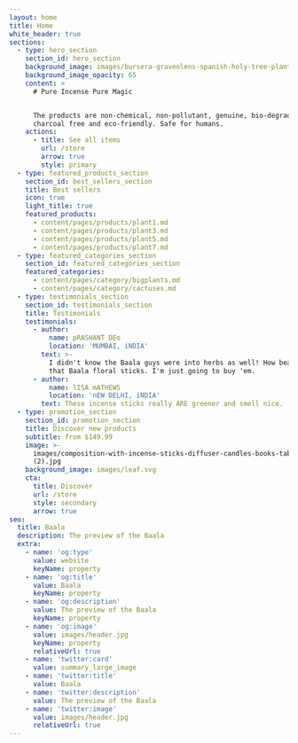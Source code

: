 ```yaml
---
layout: home
title: Home
white_header: true
sections:
  - type: hero_section
    section_id: hero_section
    background_image: images/bursera-graveolens-spanish-holy-tree-plant-water-rocks.jpg
    background_image_opacity: 65
    content: >
      # Pure Incense Pure Magic


      The products are non-chemical, non-pollutant, genuine, bio-degradable,
      charcoal free and eco-friendly. Safe for humans.
    actions:
      - title: See all items
        url: /store
        arrow: true
        style: primary
  - type: featured_products_section
    section_id: best_sellers_section
    title: Best sellers
    icon: true
    light_title: true
    featured_products:
      - content/pages/products/plant1.md
      - content/pages/products/plant3.md
      - content/pages/products/plant5.md
      - content/pages/products/plant7.md
  - type: featured_categories_section
    section_id: featured_categories_section
    featured_categories:
      - content/pages/category/bigplants.md
      - content/pages/category/cactuses.md
  - type: testimonials_section
    section_id: testimonials_section
    title: Testimonials
    testimonials:
      - author:
          name: pRASHANT DEo
          location: 'MUMBAI, iNDIA'
        text: >-
          I didn't know the Baala guys were into herbs as well! How beautiful is
          that Baala floral sticks. I'm just going to buy 'em.
      - author:
          name: lISA mATHEWS
          location: 'nEW DELHI, iNDIA'
        text: These incense sticks really ARE greener and smell nice.
  - type: promotion_section
    section_id: promotion_section
    title: Discover new products
    subtitle: from $149.99
    image: >-
      images/composition-with-incense-sticks-diffuser-candles-books-table-interior-room
      (2).jpg
    background_image: images/leaf.svg
    cta:
      title: Discover
      url: /store
      style: secondary
      arrow: true
seo:
  title: Baala
  description: The preview of the Baala
  extra:
    - name: 'og:type'
      value: website
      keyName: property
    - name: 'og:title'
      value: Baala
      keyName: property
    - name: 'og:description'
      value: The preview of the Baala
      keyName: property
    - name: 'og:image'
      value: images/header.jpg
      keyName: property
      relativeUrl: true
    - name: 'twitter:card'
      value: summary_large_image
    - name: 'twitter:title'
      value: Baala
    - name: 'twitter:description'
      value: The preview of the Baala
    - name: 'twitter:image'
      value: images/header.jpg
      relativeUrl: true
---
```

